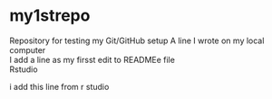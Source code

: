 # my1strepo
Repository for testing my Git/GitHub setup
A line I wrote on my local computer  
I add a line as my firsst edit to READMEe file  
Rstudio

i add this line from r studio



